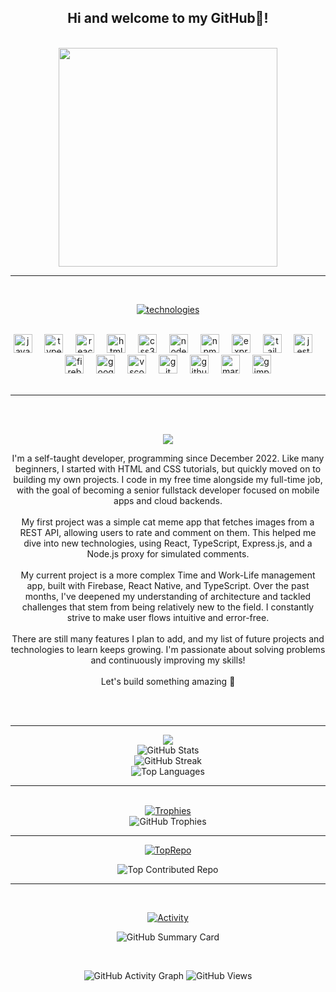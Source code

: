 <h2 align="center">Hi and welcome to my GitHub👋!</h2>

<br>

<div align="center">
<img height="350" src="https://media.giphy.com/media/v1.Y2lkPTc5MGI3NjExOTVkNXBjdDI1aGR2dnVrdHlyMzBsaDVnaWZkdDFsYjdiM3R3YTd0bCZlcD12MV9naWZzX3NlYXJjaCZjdD1n/TRFcNpyLTdo2kUmkwm/giphy.gif"  />
</div>
<hr/>
<br>
<p align="center">
  <a href="https://postimg.cc/MvYWQF8R">
    <img src="https://i.postimg.cc/9F6zs68x/technologies.jpg" alt="technologies" />
  </a>
</p>
  

<br clear="both">
 
<div align="center">


  
 
  <img src="https://cdn.jsdelivr.net/gh/devicons/devicon/icons/javascript/javascript-original.svg" style="height: 30px; width: 30px;" alt="javascript logo"  />
  <img width="12" />
  <img src="https://cdn.jsdelivr.net/gh/devicons/devicon/icons/typescript/typescript-original.svg" style="height: 30px; width: 30px;" alt="typescript logo"  />
  <img width="12" />
  <img src="https://cdn.jsdelivr.net/gh/devicons/devicon/icons/react/react-original.svg" style="height: 30px; width: 30px;" alt="react logo"  />
  <img width="12" />
  <img src="https://cdn.jsdelivr.net/gh/devicons/devicon/icons/html5/html5-original.svg" style="height: 30px; width: 30px;" alt="html5 logo"  />
  <img width="12" />
  <img src="https://cdn.jsdelivr.net/gh/devicons/devicon/icons/css3/css3-original.svg" style="height: 30px; width: 30px;" alt="css3 logo"  />
  <img width="12" />
  <img src="https://cdn.jsdelivr.net/gh/devicons/devicon/icons/nodejs/nodejs-original.svg" style="height: 30px; width: 30px;" alt="nodejs logo"  />
  <img width="12" />
  <img src="https://cdn.jsdelivr.net/gh/devicons/devicon/icons/npm/npm-original-wordmark.svg" style="height: 30px; width: 30px;" alt="npm logo"  />
  <img width="12" />
  <img src="https://cdn.jsdelivr.net/gh/devicons/devicon/icons/express/express-original.svg" style="height: 30px; width: 30px;" alt="express logo"  />
  <img width="12" />
  <img src="https://cdn.jsdelivr.net/gh/devicons/devicon/icons/tailwindcss/tailwindcss-original-wordmark.svg" style="height: 30px; width: 30px;" alt="tailwindcss logo"  />
  <img width="12" />
  <img src="https://cdn.jsdelivr.net/gh/devicons/devicon/icons/jest/jest-plain.svg" style="height: 30px; width: 30px;" alt="jest logo"  />
  <img width="12" />
  <img src="https://cdn.jsdelivr.net/gh/devicons/devicon/icons/firebase/firebase-plain.svg" style="height: 30px; width: 30px;" alt="firebase logo"  />
  <img width="12" />
  <img src="https://cdn.jsdelivr.net/gh/devicons/devicon/icons/googlecloud/googlecloud-original.svg" style="height: 30px; width: 30px;" alt="googlecloud logo"  />
  <img width="12" />
  <img src="https://cdn.jsdelivr.net/gh/devicons/devicon/icons/vscode/vscode-original.svg" style="height: 30px; width: 30px;" alt="vscode logo"  />
  <img width="12" />
  <img src="https://cdn.jsdelivr.net/gh/devicons/devicon/icons/git/git-original.svg" style="height: 30px; width: 30px;" alt="git logo"  />
  <img width="12" />
  <img src="https://cdn.jsdelivr.net/gh/devicons/devicon/icons/github/github-original.svg" style="height: 30px; width: 30px;" alt="github logo"  />
  <img width="12" />
  <img src="https://cdn.jsdelivr.net/gh/devicons/devicon/icons/markdown/markdown-original.svg" style="height: 30px; width: 30px;" alt="markdown logo"  />
  <img width="12" />
  <img src="https://cdn.jsdelivr.net/gh/devicons/devicon/icons/gimp/gimp-original.svg" style="height: 30px; width: 30px;" alt="gimp logo"  />
</div>
<br>
<hr/>
<br><br>


<p align="center">
  <a href="https://postimg.cc/WDjtZRnV">
    <img src="https://i.postimg.cc/7LJzpwJ5/about.jpg" />
  </a>
</p>

<p align="center">I'm a self-taught developer, programming since December 2022. Like many beginners, I started with HTML and CSS tutorials, but quickly moved on to building my own projects. I code in my free time alongside my full-time job, with the goal of becoming a senior fullstack developer focused on mobile apps and cloud backends.<br><br>My first project was a simple cat meme app that fetches images from a REST API, allowing users to rate and comment on them. This helped me dive into new technologies, using React, TypeScript, Express.js, and a Node.js proxy for simulated comments.<br><br>My current project is a more complex Time and Work-Life management app, built with Firebase, React Native, and TypeScript. Over the past months, I've deepened my understanding of architecture and tackled challenges that stem from being relatively new to the field. I constantly strive to make user flows intuitive and error-free.<br><br>There are still many features I plan to add, and my list of future projects and technologies to learn keeps growing. I'm passionate about solving problems and continuously improving my skills!<br><br>Let's build something amazing 🚀</p>

<br><br>
<hr/>
<div align="center">
<a href='https://postimages.org/'><img src='https://i.postimg.cc/26J6gsNF/stats.jpg'/></a>

</div>

<div align="center">
  <img src="https://github-readme-stats.vercel.app/api?username=John-CFO&theme=dark&hide_border=false&include_all_commits=true&count_private=true" alt="GitHub Stats" /><br/>
  <img src="https://github-readme-streak-stats.herokuapp.com/?user=John-CFO&theme=dark&hide_border=false" alt="GitHub Streak" /><br/>
  <img src="https://github-readme-stats.vercel.app/api/top-langs/?username=John-CFO&theme=dark&hide_border=false&include_all_commits=true&count_private=true&layout=compact" alt="Top Languages" />
</div>
<hr/>
<div align="center">
    <br>
<a href='https://postimages.org/' target='_blank'><img src='https://i.postimg.cc/dVDqW9WF/Trophies.png' border='0' alt='Trophies'/></a>
</div>
  
<div align="center">

  <img src="https://github-profile-trophy.vercel.app/?username=John-CFO&theme=onedark&no-frame=true&no-bg=false&margin-w=4" alt="GitHub Trophies" />
  <hr/>
</div>
<div align="center">
 
<a href='https://postimages.org/' target='_blank'><img src='https://i.postimg.cc/vTRJvr4Q/TopRepo.png' border='0' alt='TopRepo'/></a>
  </div>
<div align="center">
  <img src="https://github-contributor-stats.vercel.app/api?username=John-CFO&limit=5&theme=aura&combine_all_yearly_contributions=true" alt="Top Contributed Repo" />
   <hr/>
   <br>
</div>
   <div align="center">
 
<a href='https://postimages.org/' target='_blank'><img src='https://i.postimg.cc/SNHgYSzh/Activity.png' border='0' alt='Activity'/></a>
 
 
![GitHub Summary Card](https://github-profile-summary-cards.vercel.app/api/cards/profile-details?username=John-CFO&theme=dracula)
 
 <br>
 
![GitHub Activity Graph](https://github-readme-activity-graph.vercel.app/graph?username=John-CFO&theme=react-dark)
![GitHub Views](https://komarev.com/ghpvc/?username=john-CFO) 
</div>











<!-- Proudly created with GPRM ( https://gprm.itsvg.in ) -->
